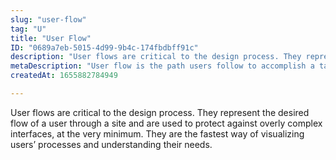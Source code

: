 ```yaml
---
slug: "user-flow"
tag: "U"
title: "User Flow"
ID: "0689a7eb-5015-4d99-9b4c-174fbdbff91c"
description: "User flows are critical to the design process. They represent the desired flow of a user through a site and are used to protect against overly complex interfaces, at the very minimum. They are the fastest way of visualizing users’ processes and understanding their needs."
metaDescription: "User flow is the path users follow to accomplish a task."
createdAt: 1655882784949

---
```

User flows are critical to the design process. They represent the desired flow of a user through a site and are used to protect against overly complex interfaces, at the very minimum. They are the fastest way of visualizing users’ processes and understanding their needs.